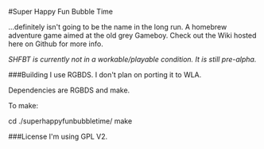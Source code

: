 #Super Happy Fun Bubble Time

...definitely isn't going to be the name in the long run.
A homebrew adventure game aimed at the old grey Gameboy.
Check out the Wiki hosted here on Github for more info.

*SHFBT is currently not in a workable/playable condition. It is still pre-alpha.*

###Building
I use RGBDS. I don't plan on porting it to WLA.

Dependencies are RGBDS and make.

To make:

cd ./superhappyfunbubbletime/
make

###License
I'm using GPL V2.
